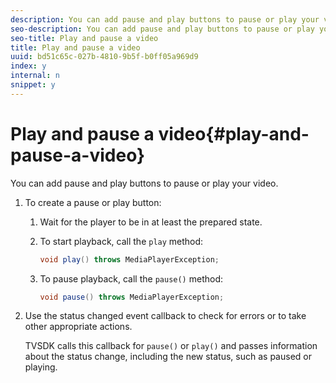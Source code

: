 ```yaml
---
description: You can add pause and play buttons to pause or play your video.
seo-description: You can add pause and play buttons to pause or play your video.
seo-title: Play and pause a video
title: Play and pause a video
uuid: bd51c65c-027b-4810-9b5f-b0ff05a969d9
index: y
internal: n
snippet: y
---
```


# Play and pause a video{#play-and-pause-a-video}

You can add pause and play buttons to pause or play your video.

1. To create a pause or play button:
   1. Wait for the player to be in at least the prepared state.
   1. To start playback, call the `play` method:

      ```java   
      void play() throws MediaPlayerException;
      ```

   1. To pause playback, call the `pause()` method:

      ```java   
      void pause() throws MediaPlayerException;
      ```

1. Use the status changed event callback to check for errors or to take other appropriate actions.

   TVSDK calls this callback for `pause()` or `play()` and passes information about the status change, including the new status, such as paused or playing. 

